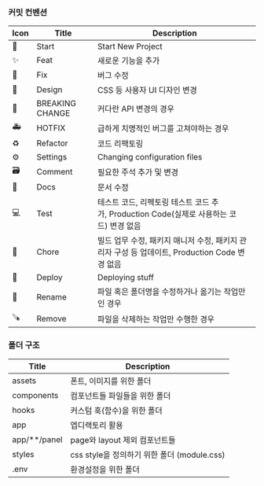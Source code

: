 ### 커밋 컨벤션

|Icon|Title|Description|
|-|-|-|
|🎉|Start|Start New Project|
|✨|Feat|새로운 기능을 추가|
|🐛|Fix|버그 수정|
|🎨|Design|CSS 등 사용자 UI 디자인 변경|
|🚨|BREAKING CHANGE|커다란 API 변경의 경우|
|🚑|HOTFIX|급하게 치명적인 버그를 고쳐야하는 경우|
|♻️|Refactor|코드 리팩토링|
|⚙️|Settings|Changing configuration files|
|🗃️|Comment|필요한 주석 추가 및 변경|
|📝|Docs|문서 수정|
|💻|Test|테스트 코드, 리펙토링 테스트 코드 추가, Production Code(실제로 사용하는 코드) 변경 없음|
|🔧|Chore|빌드 업무 수정, 패키지 매니저 수정, 패키지 관리자 구성 등 업데이트, Production Code 변경 없음|
|🚀|Deploy|Deploying stuff|
|🔄️|Rename|파일 혹은 폴더명을 수정하거나 옮기는 작업만인 경우|
|🪚|Remove|파일을 삭제하는 작업만 수행한 경우|

### 폴더 구조

|Title|Description|
|-|-|
|assets|폰트, 이미지를 위한 폴더|
|components|컴포넌트들 파일들을 위한 폴더|
|hooks|커스텀 훅(함수)을 위한 폴더|
|app| 엡디랙토리 활용|
|app/\*\*/panel|page와 layout 제외 컴포넌트들|
|styles|css style을 정의하기 위한 폴더 (module.css)|
|.env|환경설정을 위한 폴더|
